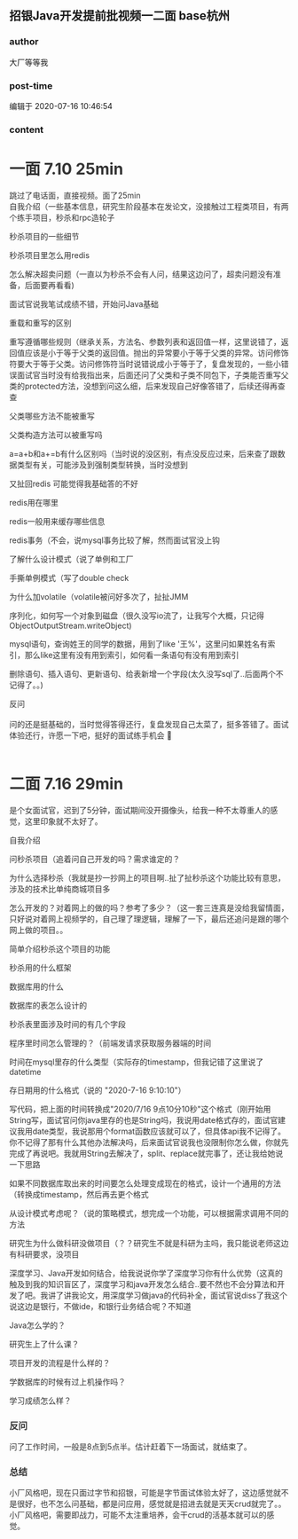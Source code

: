 ## 招银Java开发提前批视频一二面 base杭州
### author 
大厂等等我
### post-time 

编辑于  2020-07-16 10:46:54
### content 
<div class="post-topic-des nc-post-content">
 <h1 style="color: rgb(51,51,51);">
  <span style="color: rgb(51,51,51);">
   一面 7.10 25min
  </span>
 </h1>
 <div style="color: rgb(51,51,51);">
  <span>
   跳过了电话面，直接视频。面了25min
  </span>
 </div>
 <div style="color: rgb(51,51,51);">
  <span>
   自我介绍（一些基本信息，研究生阶段基本在发论文，没接触过工程类项目，有两个练手项目，秒杀和rpc造轮子
  </span>
 </div>
 <p style="color: rgb(51,51,51);">
  <span>
   秒杀项目的一些细节
  </span>
 </p>
 <p style="color: rgb(51,51,51);">
  <span>
   秒杀项目里怎么用redis
  </span>
 </p>
 <p style="color: rgb(51,51,51);">
  <span>
   怎么解决超卖问题（一直以为秒杀不会有人问，结果这边问了，超卖问题没有准备，后面要再看看)
  </span>
 </p>
 <p style="color: rgb(51,51,51);">
  <span>
   面试官说我笔试成绩不错，开始问Java基础
  </span>
 </p>
 <p style="color: rgb(51,51,51);">
  <span>
   重载和重写的区别
  </span>
 </p>
 <p style="color: rgb(51,51,51);">
  <span>
   重写遵循哪些规则（继承关系，方法名、参数列表和返回值一样，这里说错了，返回值应该是小于等于父类的返回值。抛出的异常要小于等于父类的异常。访问修饰符要大于等于父类。访问修饰符当时说错说成小于等于了，复盘发现的，一些小错误面试官当时没有给我指出来，后面还问了父类和子类不同包下，子类能否重写父类的protected方法，没想到问这么细，后来发现自己好像答错了，后续还得再查查
  </span>
 </p>
 <p style="color: rgb(51,51,51);">
  <span>
   父类哪些方法不能被重写
  </span>
 </p>
 <p style="color: rgb(51,51,51);">
  <span>
   父类构造方法可以被重写吗
  </span>
 </p>
 <p style="color: rgb(51,51,51);">
  <span>
   a=a+b和a+=b有什么区别吗（当时说的没区别，有点没反应过来，后来查了跟数据类型有关，可能涉及到强制类型转换，当时没想到
  </span>
 </p>
 <p style="color: rgb(51,51,51);">
  <span>
   又扯回redis 可能觉得我基础答的不好
  </span>
 </p>
 <p style="color: rgb(51,51,51);">
  <span>
   redis用在哪里
  </span>
 </p>
 <p style="color: rgb(51,51,51);">
  <span>
   redis一般用来缓存哪些信息
  </span>
 </p>
 <p style="color: rgb(51,51,51);">
  <span>
   redis事务（不会，说mysql事务比较了解，然而面试官没上钩
  </span>
 </p>
 <p style="color: rgb(51,51,51);">
  <span>
   了解什么设计模式（说了单例和工厂
  </span>
 </p>
 <p style="color: rgb(51,51,51);">
  <span>
   手撕单例模式（写了double check
  </span>
 </p>
 <div style="color: rgb(51,51,51);">
  <span>
   为什么加volatile（volatile被问好多次了，扯扯JMM
  </span>
 </div>
 <p style="color: rgb(51,51,51);">
  <span>
   序列化，如何写一个对象到磁盘（很久没写io流了，让我写个大概，只记得ObjectOutputStream.writeObject)
  </span>
 </p>
 <p style="color: rgb(51,51,51);">
  <span>
   mysql语句，查询姓王的同学的数据，用到了like '王%'，这里问如果姓名有索引，那么like这里有没有用到索引，如何看一条语句有没有用到索引
  </span>
 </p>
 <p style="color: rgb(51,51,51);">
  <span>
   删除语句、插入语句、更新语句、给表新增一个字段(太久没写sql了..后面两个不记得了。。)
  </span>
 </p>
 <div style="color: rgb(51,51,51);">
  <span>
   反问
  </span>
 </div>
 <div style="color: rgb(51,51,51);">
  <span>
   <br/>
  </span>
 </div>
 <div style="color: rgb(51,51,51);">
  <span>
   问的还是挺基础的，当时觉得答得还行，复盘发现自己太菜了，挺多答错了。面试体验还行，许愿一下吧，挺好的面试练手机会
   <span>
    🤣
   </span>
  </span>
 </div>
 <div style="color: rgb(51,51,51);">
  <span>
   <span>
    <br/>
   </span>
  </span>
 </div>
 <h1 style="color: rgb(51,51,51);">
  <span style="color: rgb(51,51,51);">
   二面 7.16 29min
  </span>
 </h1>
 <div style="color: rgb(51,51,51);">
  <span>
   <span>
    <p style="color: rgb(51,51,51);">
     <span>
      是个女面试官，迟到了5分钟，面试期间没开摄像头，给我一种不太尊重人的感觉，这里印象就不太好了。
     </span>
    </p>
    <p style="color: rgb(51,51,51);">
     <span>
      自我介绍
     </span>
    </p>
    <p style="color: rgb(51,51,51);">
     <span>
      问秒杀项目（追着问自己开发的吗？需求谁定的？
     </span>
    </p>
    <p style="color: rgb(51,51,51);">
     <span>
      为什么选择秒杀（我就是抄一抄网上的项目啊..扯了扯秒杀这个功能比较有意思，涉及的技术比单纯商城项目多
     </span>
    </p>
    <p style="color: rgb(51,51,51);">
     <span>
      怎么开发的？对着网上的做的吗？参考了多少？（这一套三连真是没给我留情面，只好说对着网上视频学的，自己理了理逻辑，理解了一下，最后还追问是跟的哪个网上做的项目。。
     </span>
    </p>
    <p style="color: rgb(51,51,51);">
     <span>
      简单介绍秒杀这个项目的功能
     </span>
    </p>
    <p style="color: rgb(51,51,51);">
     <span>
      秒杀用的什么框架
     </span>
    </p>
    <p style="color: rgb(51,51,51);">
     <span>
      数据库用的什么
     </span>
    </p>
    <p style="color: rgb(51,51,51);">
     <span>
      数据库的表怎么设计的
     </span>
    </p>
    <p style="color: rgb(51,51,51);">
     <span>
      秒杀表里面涉及时间的有几个字段
     </span>
    </p>
    <p style="color: rgb(51,51,51);">
     <span>
      程序里时间怎么管理的？（前端发请求获取服务器端的时间
     </span>
    </p>
    <p style="color: rgb(51,51,51);">
     <span>
      时间在mysql里存的什么类型（实际存的timestamp，但我记错了这里说了datetime
     </span>
    </p>
    <p style="color: rgb(51,51,51);">
     <span>
      存日期用的什么格式（说的 "2020-7-16 9:10:10"）
     </span>
    </p>
    <p style="color: rgb(51,51,51);">
     <span>
      写代码，把上面的时间转换成"2020/7/16 9点10分10秒"这个格式（刚开始用String写，面试官问你java里存的也是String吗，我说用date格式存的，面试官建议我用date类型，我说那用个format函数应该就可以了，但具体api我不记得了。你不记得了那有什么其他办法解决吗，后来面试官说我也没限制你怎么做，你就先完成了再说吧。我就用String去解决了，split、replace就完事了，还让我给她说一下思路
     </span>
    </p>
    <p style="color: rgb(51,51,51);">
     <span>
      如果不同数据库取出来的时间要怎么处理变成现在的格式，设计一个通用的方法（转换成timestamp，然后再去更个格式
     </span>
    </p>
    <p style="color: rgb(51,51,51);">
     <span>
      从设计模式考虑呢？（说的策略模式，想完成一个功能，可以根据需求调用不同的方法
     </span>
    </p>
    <p style="color: rgb(51,51,51);">
     <span>
      研究生为什么做科研没做项目（？？研究生不就是科研为主吗，我只能说老师这边有科研要求，没项目
     </span>
    </p>
    <p style="color: rgb(51,51,51);">
     <span>
      深度学习、Java开发如何结合，给我说说你学了深度学习你有什么优势（这真的触及到我的知识盲区了，深度学习和java开发怎么结合..要不然也不会分算法和开发了吧。我讲了讲我论文，用深度学习做java的代码补全，面试官说diss了我这个说这边是银行，不做ide，和银行业务结合呢？不知道
     </span>
    </p>
    <p style="color: rgb(51,51,51);">
     <span>
      Java怎么学的？
     </span>
    </p>
    <p style="color: rgb(51,51,51);">
     <span>
      研究生上了什么课？
     </span>
    </p>
    <p style="color: rgb(51,51,51);">
     <span>
      项目开发的流程是什么样的？
     </span>
    </p>
    <p style="color: rgb(51,51,51);">
     <span>
      学数据库的时候有过上机操作吗？
     </span>
    </p>
    <p style="color: rgb(51,51,51);">
     <span>
      学习成绩怎么样？
     </span>
    </p>
    <h3 style="color: rgb(51,51,51);">
     <span>
      反问
     </span>
    </h3>
    <p style="color: rgb(51,51,51);">
     <span>
      问了工作时间，一般是8点到5点半。估计赶着下一场面试，就结束了。
     </span>
    </p>
    <h3 style="color: rgb(51,51,51);">
     <span>
      总结
     </span>
    </h3>
    <p style="color: rgb(51,51,51);">
     <span>
      小厂风格吧，现在只面过字节和招银，可能是字节面试体验太好了，这边感觉就不是很好，也不怎么问基础，都是问应用，感觉就是招进去就是天天crud就完了。。小厂风格吧，需要即战力，可能不太注重培养，会干crud的活基本就可以的感觉。
     </span>
    </p>
    <br/>
   </span>
  </span>
 </div>
</div>
